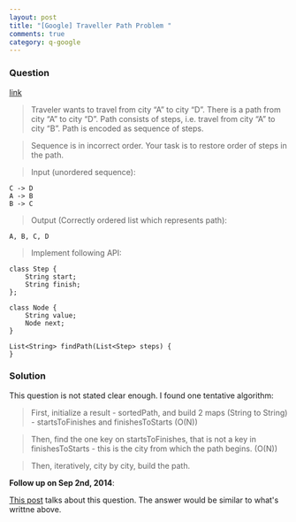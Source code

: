 ```yaml
---
layout: post
title: "[Google] Traveller Path Problem "
comments: true
category: q-google
---
```


### Question

[link](http://www.careercup.com/question?id=5749537700315136)

> Traveler wants to travel from city “A” to city “D”. There is a path from city “A” to city “D”. Path consists of steps, i.e. travel from city “A” to city “B”. Path is encoded as sequence of steps.

> Sequence is in incorrect order. Your task is to restore order of steps in the path.

> Input (unordered sequence):

    C -> D
    A -> B
    B -> C

> Output (Correctly ordered list which represents path):

    A, B, C, D

> Implement following API:

    class Step {
        String start;
        String finish;
    };

    class Node {
        String value;
        Node next;
    }

    List<String> findPath(List<Step> steps) {
    }

### Solution

This question is not stated clear enough. I found one tentative algorithm:

> First, initialize a result - sortedPath, and build 2 maps (String to String) - startsToFinishes and finishesToStarts (O(N))

> Then, find the one key on startsToFinishes, that is not a key in finishesToStarts - this is the city from which the path begins. (O(N))

> Then, iteratively, city by city, build the path.

**Follow up on Sep 2nd, 2014**:

[This post](http://www.mitbbs.com/article_t/JobHunting/32772275.html) talks about this question. The answer would be similar to what's writtne above.

